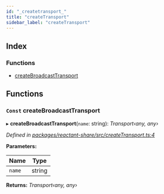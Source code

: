 ```yaml
---
id: "_createtransport_"
title: "createTransport"
sidebar_label: "createTransport"
---
```


## Index

### Functions

* [createBroadcastTransport](_createtransport_.md#const-createbroadcasttransport)

## Functions

### `Const` createBroadcastTransport

▸ **createBroadcastTransport**(`name`: string): *Transport‹any, any›*

*Defined in [packages/reactant-share/src/createTransport.ts:4](https://github.com/unadlib/reactant/blob/3ea14604/packages/reactant-share/src/createTransport.ts#L4)*

**Parameters:**

Name | Type |
------ | ------ |
`name` | string |

**Returns:** *Transport‹any, any›*
